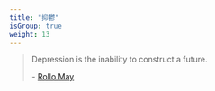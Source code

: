 ```yaml
---
title: "抑鬱"
isGroup: true
weight: 13
---
```


> Depression is the inability to construct a future.
>
> \- [Rollo May](https://www.brainyquote.com/quotes/rollo_may_158690)
